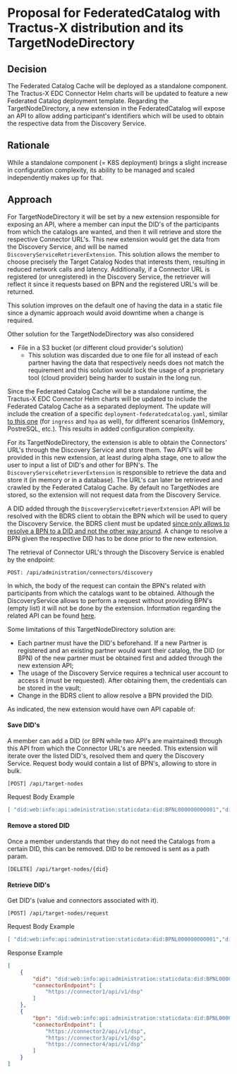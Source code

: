 # Proposal for FederatedCatalog with Tractus-X distribution and its TargetNodeDirectory

## Decision

The Federated Catalog Cache will be deployed as a standalone component. The Tractus-X EDC Connector Helm charts will be updated to feature a new Federated Catalog deployment template.
Regarding the TargetNodeDirectory, a new extension in the FederatedCatalog will expose an API to allow adding participant's identifiers which will be used to obtain the respective data from the Discovery Service.

## Rationale

While a standalone component (= K8S deployment) brings a slight increase in configuration complexity, its ability to be managed and scaled independently makes up for that.

## Approach

For TargetNodeDirectory it will be set by a new extension responsible for exposing an API, where a member can input the DID's of the participants from which the catalogs are wanted, and then it will retrieve and store the respective Connector URL's. This new extension would get the data from the Discovery Service, and will be named `DiscoveryServiceRetrieverExtension`. This solution allows the member to choose precisely the Target Catalog Nodes that interests them, resulting in reduced network calls and latency.
Additionally, if a Connector URL is registered (or unregistered) in the Discovery Service, the retriever will reflect it since it requests based on BPN and the registered URL's will be returned.

This solution improves on the default one of having the data in a static file since a dynamic approach would avoid downtime when a change is required.

Other solution for the TargetNodeDirectory was also considered
- File in a S3 bucket (or different cloud provider's solution)
  - This solution was discarded due to one file for all instead of each partner having the data that respectively needs does not match the requirement and this solution would lock the usage of a proprietary tool (cloud provider) being harder to sustain in the long run.

Since the Federated Catalog Cache will be a standalone runtime, the Tractus-X EDC Connector Helm charts will be updated to include the Federated Catalog Cache as a separated deployment. The update will include the creation of a specific `deployment-federatedcatalog.yaml`, similar [to this one](https://github.com/eclipse-tractusx/tractusx-edc/blob/a263bf71a110245657131509d4b37d058a1d220d/charts/tractusx-connector-azure-vault/templates/deployment-dataplane.yaml#L47) (for `ingress` and `hpa` as well), for different scenarios (InMemory, PostreSQL, etc.). This results in added configuration complexity.

For its TargetNodeDirectory, the extension is able to obtain the Connectors' URL's through the Discovery Service and store them. Two API's will be provided in this new extension, at least during alpha stage, one to allow the user to input a list of DID's and other for BPN's. The `DiscoveryServiceRetrieverExtension` is responsible to retrieve the data and store it (in memory or in a database). The URL's can later be retrieved and crawled by the Federated Catalog Cache.
By default no TargetNodes are stored, so the extension will not request data from the Discovery Service.

A DID added through the `DiscoveryServiceRetrieverExtension` API will be resolved with the BDRS client to obtain the BPN which will be used to query the Discovery Service. the BDRS client  must be updated [since only allows to resolve a BPN to a DID and not the other way around](https://github.com/eclipse-tractusx/tractusx-edc/blob/8e1a3202be77d6374731dee5aaf6847feec8963a/spi/bdrs-client-spi/src/main/java/org/eclipse/tractusx/edc/spi/identity/mapper/BdrsClient.java). A change to resolve a BPN given the respective DID has to be done prior to the new extension. 

The retrieval of Connector URL's through the Discovery Service is enabled by the endpoint:
```
POST: /api/administration/connectors/discovery
```
In which, the body of the request can contain the BPN's related with participants from which the catalogs want to be obtained. Although the DiscoveryService allows to perform a request without providing BPN's (empty list) it will not be done by the extension.
Information regarding the related API can be found [here](https://catenax-ev.github.io/docs/standards/CX-0001-EDCDiscoveryAPI#22-api-specification).

Some limitations of this TargetNodeDirectory solution are:
- Each partner must have the DID's beforehand. If a new Partner is registered and an existing partner would want their catalog, the DID (or BPN) of the new partner must be obtained first and added through the new extension API;
- The usage of the Discovery Service requires a technical user account to access it (must be requested). After obtaining them, the credentials can be stored in the vault;
- Change in the BDRS client to allow resolve a BPN provided the DID.


As indicated, the new extension would have own API capable of:

#### Save DID's
A member can add a DID (or BPN while two API's are maintained) through this API from which the Connector URL's are needed. This extension will iterate over the listed DID's, resolved them and query the Discovery Service.
Request body would contain a list of BPN's, allowing to store in bulk.
```
[POST] /api/target-nodes
```
Request Body Example
```json
[ "did:web:info:api:administration:staticdata:did:BPNL000000000001","did:web:info:api:administration:staticdata:did:BPNL000000000002" ]
```

#### Remove a stored DID
Once a member understands that they do not need the Catalogs from a certain DID, this can be removed.
DID to be removed is sent as a path param.
```
[DELETE] /api/target-nodes/{did}
```
#### Retrieve DID's
Get DID's (value and connectors associated with it).
```
[POST] /api/target-nodes/request
```
Request Body Example
```json
[ "did:web:info:api:administration:staticdata:did:BPNL000000000001","did:web:info:api:administration:staticdata:did:BPNL000000000002" ]
```
Response Example
```json
[
    {
        "did": "did:web:info:api:administration:staticdata:did:BPNL000000000001",
        "connectorEndpoint": [
            "https://connector1/api/v1/dsp"
        ]
    },
    {
        "bpn": "did:web:info:api:administration:staticdata:did:BPNL000000000002",
        "connectorEndpoint": [
            "https://connector2/api/v1/dsp",
            "https://connector3/api/v1/dsp",
            "https://connector4/api/v1/dsp"
        ]
    }
]
```